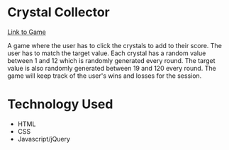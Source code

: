 # Crystal Collector

[Link to Game](https://rjm925.github.io/Crystal-Collector)

A game where the user has to click the crystals to add to their score. The user has to match the target value. Each crystal has a random value between 1 and 12 which is randomly generated every round. The target value is also randomly generated between 19 and 120 every round. The game will keep track of the user's wins and losses for the session.

# Technology Used
* HTML
* CSS
* Javascript/jQuery